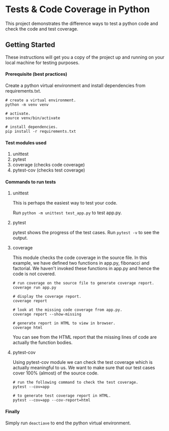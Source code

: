 # Tests & Code Coverage in Python
This project demonstrates the difference ways to test a python code and check the code and test coverage.

## Getting Started
These instructions will get you a copy of the project up and running on your local machine for testing purposes.

#### Prerequisite (best practices)
Create a python virtual environment and install dependencies from requirements.txt.
```
# create a virtual environment.
python -m venv venv

# activate.
source venv/bin/activate

# install dependencies.
pip install -r requirements.txt
```

#### Test modules used
 1. unittest
 2. pytest
 3. coverage (checks code coverage)
 4. pytest-cov (checks test coverage)

#### Commands to run tests
 1. unittest
    
    This is perhaps the easiest way to test your code.
    
    Run `python -m unittest test_app.py` to test app.py.
    
 2. pytest
    
    pytest shows the progress of the test cases. Run `pytest -v` to see the output. 

 3. coverage
 
    This module checks the code coverage in the source file. In this example, we have defined two functions in app.py, fibonacci and factorial. We haven't invoked these functions in app.py and hence the code is not covered.
    ```
    # run coverage on the source file to generate coverage report.
    coverage run app.py
   
    # display the coverage report.
    coverage report
   
    # look at the missing code coverage from app.py.
    coverage report --show-missing
   
    # generate report in HTML to view in browser.
    coverage html
    ```
    You can see from the HTML report that the missing lines of code are actually the function bodies.
 
 4. pytest-cov
 
    Using pytest-cov module we can check the test coverage which is actually meaningful to us. We want to make sure that our test cases cover 100% (almost) of the source code.
    ```
    # run the following command to check the test coverage.
    pytest --cov=app
   
    # to generate test coverage report in HTML.
    pytest --cov=app --cov-report=html
    ```

#### Finally
Simply run `deactiave` to end the python virtual environment.